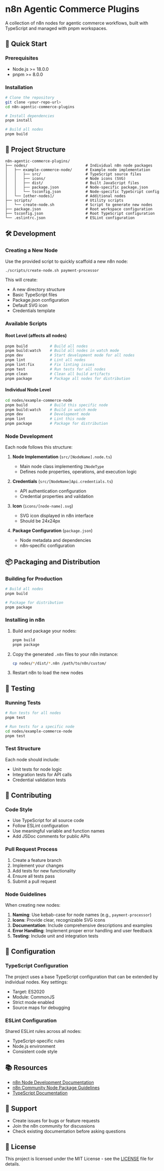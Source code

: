 # n8n Agentic Commerce Plugins

A collection of n8n nodes for agentic commerce workflows, built with TypeScript and managed with pnpm workspaces.

## 🚀 Quick Start

### Prerequisites

- Node.js >= 18.0.0
- pnpm >= 8.0.0

### Installation

```bash
# Clone the repository
git clone <your-repo-url>
cd n8n-agentic-commerce-plugins

# Install dependencies
pnpm install

# Build all nodes
pnpm build
```

## 📁 Project Structure

```
n8n-agentic-commerce-plugins/
├── nodes/                          # Individual n8n node packages
│   ├── example-commerce-node/      # Example node implementation
│   │   ├── src/                    # TypeScript source files
│   │   ├── icons/                  # Node icons (SVG)
│   │   ├── dist/                   # Built JavaScript files
│   │   ├── package.json            # Node-specific package.json
│   │   └── tsconfig.json           # Node-specific TypeScript config
│   └── [other-nodes]/              # Additional nodes
├── scripts/                        # Utility scripts
│   └── create-node.sh              # Script to generate new nodes
├── package.json                    # Root workspace configuration
├── tsconfig.json                   # Root TypeScript configuration
└── .eslintrc.json                  # ESLint configuration
```

## 🛠️ Development

### Creating a New Node

Use the provided script to quickly scaffold a new n8n node:

```bash
./scripts/create-node.sh payment-processor
```

This will create:
- A new directory structure
- Basic TypeScript files
- Package.json configuration
- Default SVG icon
- Credentials template

### Available Scripts

#### Root Level (affects all nodes)
```bash
pnpm build          # Build all nodes
pnpm build:watch    # Build all nodes in watch mode
pnpm dev            # Start development mode for all nodes
pnpm lint           # Lint all nodes
pnpm lint:fix       # Fix linting issues
pnpm test           # Run tests for all nodes
pnpm clean          # Clean all build artifacts
pnpm package        # Package all nodes for distribution
```

#### Individual Node Level
```bash
cd nodes/example-commerce-node
pnpm build          # Build this specific node
pnpm build:watch    # Build in watch mode
pnpm dev            # Development mode
pnpm lint           # Lint this node
pnpm package        # Package for distribution
```

### Node Development

Each node follows this structure:

1. **Node Implementation** (`src/[NodeName].node.ts`)
   - Main node class implementing `INodeType`
   - Defines node properties, operations, and execution logic

2. **Credentials** (`src/[NodeName]Api.credentials.ts`)
   - API authentication configuration
   - Credential properties and validation

3. **Icon** (`icons/[node-name].svg`)
   - SVG icon displayed in n8n interface
   - Should be 24x24px

4. **Package Configuration** (`package.json`)
   - Node metadata and dependencies
   - n8n-specific configuration

## 📦 Packaging and Distribution

### Building for Production

```bash
# Build all nodes
pnpm build

# Package for distribution
pnpm package
```

### Installing in n8n

1. Build and package your nodes:
   ```bash
   pnpm build
   pnpm package
   ```

2. Copy the generated `.n8n` files to your n8n instance:
   ```bash
   cp nodes/*/dist/*.n8n /path/to/n8n/custom/
   ```

3. Restart n8n to load the new nodes

## 🧪 Testing

### Running Tests

```bash
# Run tests for all nodes
pnpm test

# Run tests for a specific node
cd nodes/example-commerce-node
pnpm test
```

### Test Structure

Each node should include:
- Unit tests for node logic
- Integration tests for API calls
- Credential validation tests

## 📝 Contributing

### Code Style

- Use TypeScript for all source code
- Follow ESLint configuration
- Use meaningful variable and function names
- Add JSDoc comments for public APIs

### Pull Request Process

1. Create a feature branch
2. Implement your changes
3. Add tests for new functionality
4. Ensure all tests pass
5. Submit a pull request

### Node Guidelines

When creating new nodes:

1. **Naming**: Use kebab-case for node names (e.g., `payment-processor`)
2. **Icons**: Provide clear, recognizable SVG icons
3. **Documentation**: Include comprehensive descriptions and examples
4. **Error Handling**: Implement proper error handling and user feedback
5. **Testing**: Include unit and integration tests

## 🔧 Configuration

### TypeScript Configuration

The project uses a base TypeScript configuration that can be extended by individual nodes. Key settings:

- Target: ES2020
- Module: CommonJS
- Strict mode enabled
- Source maps for debugging

### ESLint Configuration

Shared ESLint rules across all nodes:
- TypeScript-specific rules
- Node.js environment
- Consistent code style

## 📚 Resources

- [n8n Node Development Documentation](https://docs.n8n.io/integrations/creating-nodes/)
- [n8n Community Node Package Guidelines](https://github.com/n8n-io/n8n-nodes-base/blob/master/CONTRIBUTING.md)
- [TypeScript Documentation](https://www.typescriptlang.org/docs/)

## 🤝 Support

- Create issues for bugs or feature requests
- Join the n8n community for discussions
- Check existing documentation before asking questions

## 📄 License

This project is licensed under the MIT License - see the [LICENSE](LICENSE) file for details.
